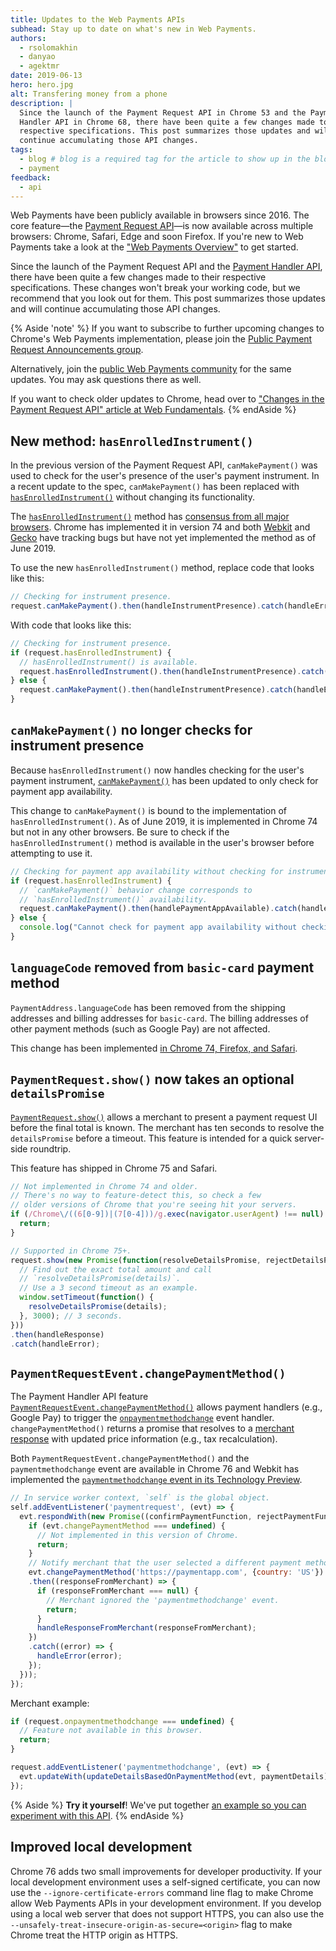 ```yaml
---
title: Updates to the Web Payments APIs
subhead: Stay up to date on what's new in Web Payments.
authors:
  - rsolomakhin
  - danyao
  - agektmr
date: 2019-06-13
hero: hero.jpg
alt: Transfering money from a phone
description: |
  Since the launch of the Payment Request API in Chrome 53 and the Payment
  Handler API in Chrome 68, there have been quite a few changes made to their
  respective specifications. This post summarizes those updates and will
  continue accumulating those API changes.
tags:
  - blog # blog is a required tag for the article to show up in the blog.
  - payment
feedback:
  - api
---
```


Web Payments have been publicly available in browsers since 2016. The core
feature—the [Payment Request API](https://www.w3.org/TR/payment-request/)—is
now available across multiple browsers: Chrome, Safari, Edge and soon Firefox.
If you're new to Web Payments take a look at the ["Web Payments
Overview"](https://developers.google.com/web/fundamentals/payments/?hl=en) to
get started.

Since the launch of the Payment Request API and the [Payment Handler
API](https://w3c.github.io/payment-handler/), there have been quite a few
changes made to their respective specifications. These changes won't break your
working code, but we recommend that you look out for them. This post summarizes
those updates and will continue accumulating those API changes.

{% Aside 'note' %}
If you want to subscribe to further upcoming changes to
Chrome's Web Payments implementation, please join the [Public Payment Request
Announcements
group](https://groups.google.com/a/chromium.org/forum/#!forum/paymentrequest).

Alternatively, join the
[public Web Payments community](https://spectrum.chat/web-payments) for the same
updates. You may ask questions there as well.

If you want to check older updates to Chrome, head over to
["Changes in the Payment Request API" article at Web Fundamentals](https://developers.google.com/web/updates/2017/01/payment-request-updates).
{% endAside %}

## New method: `hasEnrolledInstrument()`

In the previous version of the Payment Request API, `canMakePayment()` was used
to check for the user's presence of the user's payment instrument. In a recent
update to the spec, `canMakePayment()` has been replaced with
[`hasEnrolledInstrument()`](https://w3c.github.io/payment-request/#hasenrolledinstrument-method)
without changing its functionality.

The [`hasEnrolledInstrument()`](https://chromestatus.com/feature/5646573451083776)
method has [consensus from all major browsers](https://chromestatus.com/feature/5646573451083776).
Chrome has implemented it in version 74 and both [Webkit](https://bugs.webkit.org/show_bug.cgi?id=197386)
and [Gecko](https://bugzilla.mozilla.org/show_bug.cgi?id=1528663) have tracking
bugs but have not yet implemented the method as of June 2019.

To use the new `hasEnrolledInstrument()` method, replace code that looks like
this:

```js
// Checking for instrument presence.
request.canMakePayment().then(handleInstrumentPresence).catch(handleError);
```

With code that looks like this:

```js
// Checking for instrument presence.
if (request.hasEnrolledInstrument) {
  // hasEnrolledInstrument() is available.
  request.hasEnrolledInstrument().then(handleInstrumentPresence).catch(handleError);
} else {
  request.canMakePayment().then(handleInstrumentPresence).catch(handleError);
}
```

## `canMakePayment()` no longer checks for instrument presence

Because `hasEnrolledInstrument()` now handles checking for the user's payment
instrument,
[`canMakePayment()`](https://w3c.github.io/payment-request/#canmakepayment-method)
has been updated to only check for payment app availability.

This change to `canMakePayment()` is bound to the implementation of
`hasEnrolledInstrument()`. As of June 2019, it is implemented in Chrome 74 but
not in any other browsers. Be sure to check if the `hasEnrolledInstrument()`
method is available in the user's browser before attempting to use it.

```js
// Checking for payment app availability without checking for instrument presence.
if (request.hasEnrolledInstrument) {
  // `canMakePayment()` behavior change corresponds to
  // `hasEnrolledInstrument()` availability.
  request.canMakePayment().then(handlePaymentAppAvailable).catch(handleError);
} else {
  console.log("Cannot check for payment app availability without checking for instrument presence.");
}
```

## `languageCode` removed from `basic-card` payment method

`PaymentAddress.languageCode` has been removed from the shipping addresses and
billing addresses for `basic-card`. The billing addresses of other payment
methods (such as Google Pay) are not affected.

This change has been implemented [in Chrome 74, Firefox, and Safari](https://chromestatus.com/feature/4992562146312192).

## `PaymentRequest.show()` now takes an optional `detailsPromise`

[`PaymentRequest.show()`](https://w3c.github.io/payment-request/#show-method)
allows a merchant to present a payment request UI before the final total is
known. The merchant has ten seconds to resolve the `detailsPromise` before a
timeout. This feature is intended for a quick server-side roundtrip.

This feature has shipped in Chrome 75 and Safari.

```js
// Not implemented in Chrome 74 and older.
// There's no way to feature-detect this, so check a few
// older versions of Chrome that you're seeing hit your servers.
if (/Chrome\/((6[0-9])|(7[0-4]))/g.exec(navigator.userAgent) !== null) {
  return;
}

// Supported in Chrome 75+.
request.show(new Promise(function(resolveDetailsPromise, rejectDetailsPromise) {
  // Find out the exact total amount and call
  // `resolveDetailsPromise(details)`.
  // Use a 3 second timeout as an example.
  window.setTimeout(function() {
    resolveDetailsPromise(details);
  }, 3000); // 3 seconds.
}))
.then(handleResponse)
.catch(handleError);
```

## `PaymentRequestEvent.changePaymentMethod()`

The Payment Handler API feature
[`PaymentRequestEvent.changePaymentMethod()`](https://chromestatus.com/feature/5698314223747072)
allows payment handlers (e.g., Google Pay) to trigger the
[`onpaymentmethodchange`](https://w3c.github.io/payment-request/#dom-paymentmethodchangeevent)
event handler. `changePaymentMethod()` returns a promise that resolves to a
[merchant
response](https://w3c.github.io/payment-handler/#dom-paymentmethodchangeresponse)
with updated price information (e.g., tax recalculation).

Both `PaymentRequestEvent.changePaymentMethod()` and the `paymentmethodchange`
event are available in Chrome 76 and Webkit has implemented the
[`paymentmethodchange` event in its Technology
Preview](https://webkit.org/blog/9167/whats-new-in-the-payment-request-api-for-apple-pay/).

```js
// In service worker context, `self` is the global object.
self.addEventListener('paymentrequest', (evt) => {
  evt.respondWith(new Promise((confirmPaymentFunction, rejectPaymentFunction) => {
    if (evt.changePaymentMethod === undefined) {
      // Not implemented in this version of Chrome.
      return;
    }
    // Notify merchant that the user selected a different payment method.
    evt.changePaymentMethod('https://paymentapp.com', {country: 'US'})
    .then((responseFromMerchant) => {
      if (responseFromMerchant === null) {
        // Merchant ignored the 'paymentmethodchange' event.
        return;
      }
      handleResponseFromMerchant(responseFromMerchant);
    })
    .catch((error) => {
      handleError(error);
    });
  }));
});
```

Merchant example:

```js
if (request.onpaymentmethodchange === undefined) {
  // Feature not available in this browser.
  return;
}

request.addEventListener('paymentmethodchange', (evt) => {
  evt.updateWith(updateDetailsBasedOnPaymentMethod(evt, paymentDetails));
});
```

{% Aside %}
**Try it yourself**! We've put together [an example so you can experiment with this API](https://rsolomakhin.github.io/pr/apps/pmc/).
{% endAside %}

## Improved local development

Chrome 76 adds two small improvements for developer productivity. If your local
development environment uses a self-signed certificate, you can now use the
`--ignore-certificate-errors` command line flag to make Chrome allow Web
Payments APIs in your development environment. If you develop using a local web
server that does not support HTTPS, you can also use the
`--unsafely-treat-insecure-origin-as-secure=<origin>` flag to make Chrome treat
the HTTP origin as HTTPS.
